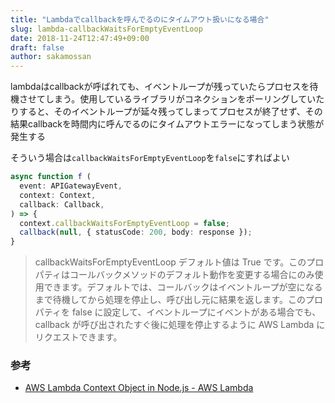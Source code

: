 ```yaml
---
title: "Lambdaでcallbackを呼んでるのにタイムアウト扱いになる場合"
slug: lambda-callbackWaitsForEmptyEventLoop
date: 2018-11-24T12:47:49+09:00
draft: false
author: sakamossan
---
```


lambdaはcallbackが呼ばれても、イベントループが残っていたらプロセスを待機させてしまう。使用しているライブラリがコネクションをポーリングしていたりすると、そのイベントループが延々残ってしまってプロセスが終了せず、その結果callbackを時間内に呼んでるのにタイムアウトエラーになってしまう状態が発生する

そういう場合は`callbackWaitsForEmptyEventLoop`を`false`にすればよい

```ts
async function f (
  event: APIGatewayEvent,
  context: Context,
  callback: Callback,
) => {
  context.callbackWaitsForEmptyEventLoop = false;
  callback(null, { statusCode: 200, body: response });
}
```

> callbackWaitsForEmptyEventLoop
> デフォルト値は True です。このプロパティはコールバックメソッドのデフォルト動作を変更する場合にのみ使用できます。デフォルトでは、コールバックはイベントループが空になるまで待機してから処理を停止し、呼び出し元に結果を返します。このプロパティを false に設定して、イベントループにイベントがある場合でも、callback が呼び出されたすぐ後に処理を停止するように AWS Lambda にリクエストできます。


### 参考

- [AWS Lambda Context Object in Node.js - AWS Lambda](https://docs.aws.amazon.com/lambda/latest/dg/nodejs-prog-model-context.html)
